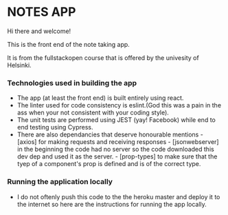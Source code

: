 # NOTES APP

Hi there and welcome!

This is the front end of the note taking app.

It is from the fullstackopen course that is offered by the univesity of Helsinki.

### Technologies used in building the app
- The app (at least the front end) is built entirely using react.
- The linter used for code consistency is eslint.(God this was a pain in the ass when your not consistent with your coding style).
- The unit tests are performed using JEST (yay! Facebook) while end to end testing using Cypress.
- There are also dependancies that deserve honourable mentions
           - [axios] for making requests and receiving responses
           - [jsonwebserver] in the beginning the code had no server so the code downloaded this dev dep and used it as the server.
           - [prop-types] to make sure that the tyep of a component's prop is defined and is of the correct type. 







### Running the application locally
- I do not oftenly push this code to the the heroku master and deploy it to the internet so here are the instructions for running the app locally.

<br />
<br />